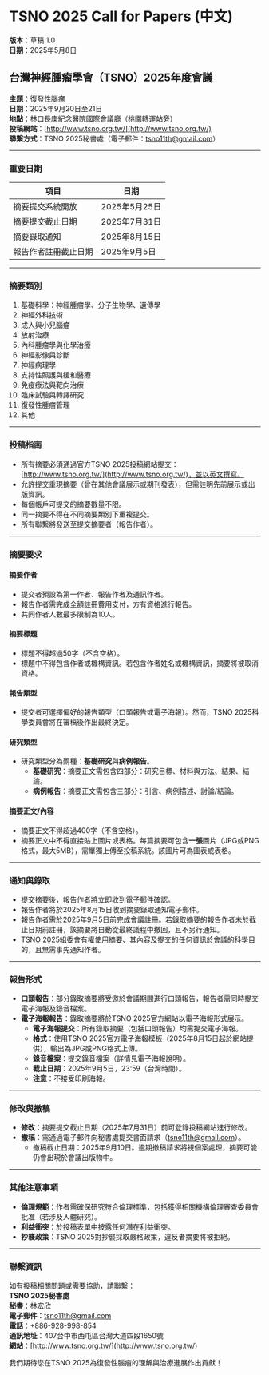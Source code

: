 # TSNO 2025 Call for Papers (中文)  
**版本**：草稿 1.0  
**日期**：2025年5月8日  

## 台灣神經腫瘤學會（TSNO）2025年度會議

**主題**：復發性腦瘤  
**日期**：2025年9月20日至21日  
**地點**：林口長庚紀念醫院國際會議廳（桃園轉運站旁）  
**投稿網站**：[http://www.tsno.org.tw/](http://www.tsno.org.tw/)  
**聯繫方式**：TSNO 2025秘書處（電子郵件：tsno11th@gmail.com）

---

### 重要日期

| **項目**                              | **日期**               |
|---------------------------------------|------------------------|
| 摘要提交系統開放                      | 2025年5月25日         |
| 摘要提交截止日期                      | 2025年7月31日         |
| 摘要錄取通知                          | 2025年8月15日         |
| 報告作者註冊截止日期                  | 2025年9月5日          |

---

### 摘要類別

1. 基礎科學：神經腫瘤學、分子生物學、遺傳學  
2. 神經外科技術  
3. 成人與小兒腦瘤  
4. 放射治療  
5. 內科腫瘤學與化學治療  
6. 神經影像與診斷  
7. 神經病理學  
8. 支持性照護與緩和醫療  
9. 免疫療法與靶向治療  
10. 臨床試驗與轉譯研究  
11. 復發性腫瘤管理  
12. 其他  

---

### 投稿指南

- 所有摘要必須通過官方TSNO 2025投稿網站提交：[http://www.tsno.org.tw/](http://www.tsno.org.tw/)，並以英文撰寫。  
- 允許提交重現摘要（曾在其他會議展示或期刊發表），但需註明先前展示或出版資訊。  
- 每個帳戶可提交的摘要數量不限。  
- 同一摘要不得在不同摘要類別下重複提交。  
- 所有聯繫將發送至提交摘要者（報告作者）。  

---

### 摘要要求

#### 摘要作者
- 提交者預設為第一作者、報告作者及通訊作者。  
- 報告作者需完成全額註冊費用支付，方有資格進行報告。  
- 共同作者人數最多限制為10人。  

#### 摘要標題
- 標題不得超過50字（不含空格）。  
- 標題中不得包含作者或機構資訊。若包含作者姓名或機構資訊，摘要將被取消資格。  

#### 報告類型
- 提交者可選擇偏好的報告類型（口頭報告或電子海報）。然而，TSNO 2025科學委員會將在審稿後作出最終決定。  

#### 研究類型
- 研究類型分為兩種：**基礎研究**與**病例報告**。  
  - **基礎研究**：摘要正文需包含四部分：研究目標、材料與方法、結果、結論。  
  - **病例報告**：摘要正文需包含三部分：引言、病例描述、討論/結論。  

#### 摘要正文/內容
- 摘要正文不得超過400字（不含空格）。  
- 摘要正文中不得直接貼上圖片或表格。每篇摘要可包含**一張**圖片（JPG或PNG格式，最大5MB），需單獨上傳至投稿系統。該圖片可為圖表或表格。  

---

### 通知與錄取

- 提交摘要後，報告作者將立即收到電子郵件確認。  
- 報告作者將於2025年8月15日收到摘要錄取通知電子郵件。  
- 報告作者需於2025年9月5日前完成會議註冊。若錄取摘要的報告作者未於截止日期前註冊，該摘要將自動從最終議程中撤回，且不另行通知。  
- TSNO 2025組委會有權使用摘要、其內容及提交的任何資訊於會議的科學目的，且無需事先通知作者。  

---

### 報告形式

- **口頭報告**：部分錄取摘要將受邀於會議期間進行口頭報告，報告者需同時提交電子海報及錄音檔案。  
- **電子海報報告**：錄取摘要將於TSNO 2025官方網站以電子海報形式展示。  
  - **電子海報提交**：所有錄取摘要（包括口頭報告）均需提交電子海報。  
  - **格式**：使用TSNO 2025官方電子海報模板（2025年8月15日起於網站提供），輸出為JPG或PNG格式上傳。  
  - **錄音檔案**：提交錄音檔案（詳情見電子海報說明）。  
  - **截止日期**：2025年9月5日，23:59（台灣時間）。  
  - **注意**：不接受印刷海報。  

---

### 修改與撤稿

- **修改**：摘要提交截止日期（2025年7月31日）前可登錄投稿網站進行修改。  
- **撤稿**：需通過電子郵件向秘書處提交書面請求（tsno11th@gmail.com）。  
  - 撤稿截止日期：2025年9月10日。逾期撤稿請求將視個案處理，摘要可能仍會出現於會議出版物中。  

---

### 其他注意事項

- **倫理規範**：作者需確保研究符合倫理標準，包括獲得相關機構倫理審查委員會批准（若涉及人體研究）。  
- **利益衝突**：於投稿表單中披露任何潛在利益衝突。  
- **抄襲政策**：TSNO 2025對抄襲採取嚴格政策，違反者摘要將被拒絕。  

---

### 聯繫資訊

如有投稿相關問題或需要協助，請聯繫：  
**TSNO 2025秘書處**  
**秘書**：林宏欣  
**電子郵件**：tsno11th@gmail.com  
**電話**：+886-928-998-854  
**通訊地址**：407台中市西屯區台灣大道四段1650號  
**網站**：[http://www.tsno.org.tw/](http://www.tsno.org.tw/)

我們期待您在TSNO 2025為復發性腦瘤的理解與治療進展作出貢獻！